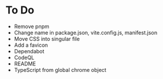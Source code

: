 # To Do

- Remove pnpm
- Change name in package.json, vite.config.js, manifest.json
- Move CSS into singular file
- Add a favicon
- Dependabot
- CodeQL
- README
- TypeScript from global chrome object
